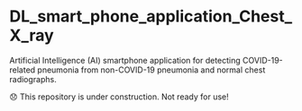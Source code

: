 # DL_smart_phone_application_Chest_X_ray
Artificial Intelligence (AI) smartphone application for detecting COVID-19-related pneumonia from non-COVID-19 pneumonia and normal chest radiographs.




:disappointed: This repository is under construction. Not ready for use!
